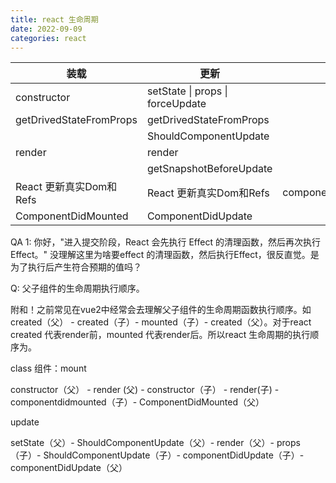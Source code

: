 ```yaml
---
title: react 生命周期
date: 2022-09-09
categories: react
---
```




| 装载                   | 更新                             | 卸载 |
| ---------------------- | -------------------------------- | ---- |
| constructor            | setState \| props \| forceUpdate |      |
| getDrivedStateFromProps | getDrivedStateFromProps           |      |
| 											 | ShouldComponentUpdate           |      |
| render                 | render                           |      |
| 											 | getSnapshotBeforeUpdate			|      |
| React 更新真实Dom和Refs | React 更新真实Dom和Refs | componentWillUnMount     |
| ComponentDidMounted 	 | ComponentDidUpdate			|      |


QA
1: 你好，"进入提交阶段，React 会先执行 Effect 的清理函数，然后再次执行 Effect。"
没理解这里为啥要effect 的清理函数，然后执行Effect，很反直觉。是为了执行后产生符合预期的值吗？

Q: 父子组件的生命周期执行顺序。

附和！之前常见在vue2中经常会去理解父子组件的生命周期函数执行顺序。如created（父） - created（子）- mounted（子）- created（父）。对于react  created 代表render前，mounted 代表render后。所以react 生命周期的执行顺序为。

class 组件：mount

constructor（父） - render (父) - constructor（子） - render(子) - componentdidmounted（子）- ComponentDidMounted（父）

update

setState（父）- ShouldComponentUpdate（父）- render（父）- props（子）- ShouldComponentUpdate（子）- componentDidUpdate（子）- componentDidUpdate（父）